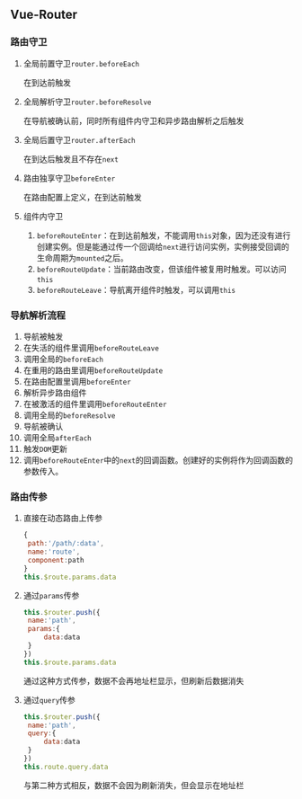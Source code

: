 ## Vue-Router

### 路由守卫

1. 全局前置守卫`router.beforeEach`

   在到达前触发

2. 全局解析守卫`router.beforeResolve`

   在导航被确认前，同时所有组件内守卫和异步路由解析之后触发

3. 全局后置守卫`router.afterEach`

   在到达后触发且不存在`next`

4. 路由独享守卫`beforeEnter`

   在路由配置上定义，在到达前触发

5. 组件内守卫

   1. `beforeRouteEnter`：在到达前触发，不能调用`this`对象，因为还没有进行创建实例。但是能通过传一个回调给`next`进行访问实例，实例接受回调的生命周期为`mounted`之后。
   2. `beforeRouteUpdate`：当前路由改变，但该组件被复用时触发。可以访问`this`
   3. `beforeRouteLeave`：导航离开组件时触发，可以调用`this`



### 导航解析流程

1. 导航被触发
2. 在失活的组件里调用`beforeRouteLeave`
3. 调用全局的`beforeEach`
4. 在重用的路由里调用`beforeRouteUpdate`
5. 在路由配置里调用`beforeEnter`
6. 解析异步路由组件
7. 在被激活的组件里调用`beforeRouteEnter`
8. 调用全局的`beforeResolve`
9. 导航被确认
10. 调用全局`afterEach`
11. 触发`DOM`更新
12. 调用`beforeRouteEnter`中的`next`的回调函数。创建好的实例将作为回调函数的参数传入。



### 路由传参

1. 直接在动态路由上传参

   ```javascript
   {
   	path:'/path/:data',
   	name:'route',
   	component:path
   }
   this.$route.params.data
   ```

2. 通过`params`传参

   ```javascript
   this.$router.push({
   	name:'path',
   	params:{
   		data:data
   	}
   })
   this.$route.params.data
   ```

   通过这种方式传参，数据不会再地址栏显示，但刷新后数据消失

3. 通过`query`传参

   ```javascript
   this.$router.push({
   	name:'path',
   	query:{
   		data:data
   	}
   })
   this.route.query.data
   ```

   与第二种方式相反，数据不会因为刷新消失，但会显示在地址栏

